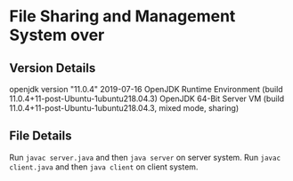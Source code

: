 # File Sharing and Management System over

## Version Details
openjdk version "11.0.4" 2019-07-16
OpenJDK Runtime Environment (build 11.0.4+11-post-Ubuntu-1ubuntu218.04.3)
OpenJDK 64-Bit Server VM (build 11.0.4+11-post-Ubuntu-1ubuntu218.04.3, mixed mode, sharing)

## File Details

Run `javac server.java` and then `java server` on server system.
Run `javac client.java` and then `java client` on client system.
